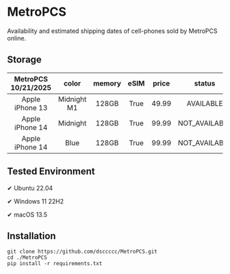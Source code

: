 # MetroPCS
Availability and estimated shipping dates of cell-phones sold by MetroPCS online.
## Storage
|MetroPCS 10/21/2025|color|memory|eSIM|price|status|shipping from|shipping to|
|:--:|:--:|:--:|:--:|:--:|:--:|:--:|:--:|
|Apple iPhone 13|Midnight M1|128GB|True|49.99|AVAILABLE|10/20/2025|10/23/2025|
|Apple iPhone 14|Midnight|128GB|True|99.99|NOT_AVAILABLE|10/27/2025|10/30/2025|
|Apple iPhone 14|Blue|128GB|True|99.99|NOT_AVAILABLE|10/27/2025|10/30/2025|

## Tested Environment
✔ Ubuntu 22.04

✔ Windows 11 22H2

✔ macOS 13.5
## Installation
```
git clone https://github.com/dsccccc/MetroPCS.git
cd ./MetroPCS
pip install -r requirements.txt
```
